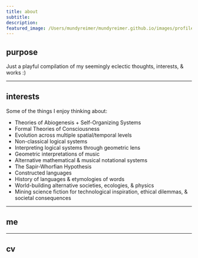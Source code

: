 ```yaml
---
title: about
subtitle: 
description: 
featured_image: /Users/mundyreimer/mundyreimer.github.io/images/profilepics/me_abhaya.jpg
---
```


## purpose

Just a playful compilation of my seemingly eclectic thoughts, interests, & works :)  

---

## interests

Some of the things I enjoy thinking about:

* Theories of Abiogenesis + Self-Organizing Systems
* Formal Theories of Consciousness
* Evolution across multiple spatial/temporal levels
* Non-classical logical systems
* Interpreting logical systems through geometric lens
* Geometric interpretations of music
* Alternative mathematical & musical notational systems
* The Sapir-Whorfian Hypothesis
* Constructed languages
* History of languages & etymologies of words
* World-building alternative societies, ecologies, & physics
* Mining science fiction for technological inspiration, ethical dilemmas, & societal consequences

---

## me

---

## cv

